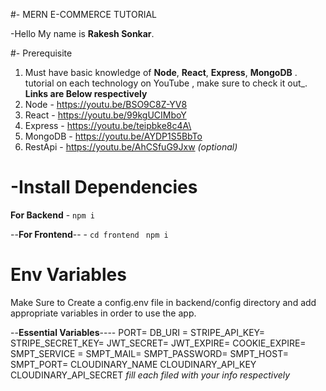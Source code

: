 #- MERN E-COMMERCE TUTORIAL

-Hello  My name is **Rakesh Sonkar**.

#- Prerequisite

1.  Must have basic knowledge of **Node**, **React**, **Express**, **MongoDB** .  tutorial on each technology on YouTube , make sure to check it out_. **Links are Below respectively**
2.  Node - https://youtu.be/BSO9C8Z-YV8
3.  React - https://youtu.be/99kgUCIMboY
4.  Express - https://youtu.be/teipbke8c4A\
5.  MongoDB - https://youtu.be/AYDP1S5BbTo
6.  RestApi - https://youtu.be/AhCSfuG9Jxw _(optional)_

# -Install Dependencies

**For Backend** - `npm i`

--**For Frontend**-- - `cd frontend` ` npm i`

# Env Variables

Make Sure to Create a config.env file in backend/config directory and add appropriate variables in order to use the app.

--**Essential Variables**----
PORT=
DB_URI =
STRIPE_API_KEY=
STRIPE_SECRET_KEY=
JWT_SECRET=
JWT_EXPIRE=
COOKIE_EXPIRE=
SMPT_SERVICE =
SMPT_MAIL=
SMPT_PASSWORD=
SMPT_HOST=
SMPT_PORT=
CLOUDINARY_NAME
CLOUDINARY_API_KEY
CLOUDINARY_API_SECRET
_fill each filed with your info respectively_


